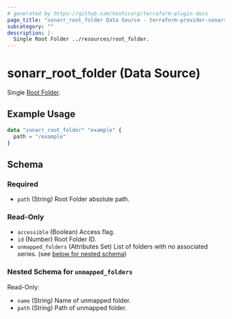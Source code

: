 ```yaml
---
# generated by https://github.com/hashicorp/terraform-plugin-docs
page_title: "sonarr_root_folder Data Source - terraform-provider-sonarr"
subcategory: ""
description: |-
  Single Root Folder ../resources/root_folder.
---
```


# sonarr_root_folder (Data Source)

Single [Root Folder](../resources/root_folder).

## Example Usage

```terraform
data "sonarr_root_folder" "example" {
  path = "/example"
}
```

<!-- schema generated by tfplugindocs -->
## Schema

### Required

- `path` (String) Root Folder absolute path.

### Read-Only

- `accessible` (Boolean) Access flag.
- `id` (Number) Root Folder ID.
- `unmapped_folders` (Attributes Set) List of folders with no associated series. (see [below for nested schema](#nestedatt--unmapped_folders))

<a id="nestedatt--unmapped_folders"></a>
### Nested Schema for `unmapped_folders`

Read-Only:

- `name` (String) Name of unmapped folder.
- `path` (String) Path of unmapped folder.


